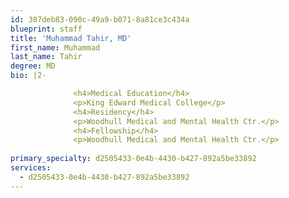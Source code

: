 ```yaml
---
id: 387deb83-090c-49a9-b071-8a81ce3c434a
blueprint: staff
title: 'Muhammad Tahir, MD'
first_name: Muhammad
last_name: Tahir
degree: MD
bio: |2-

              <h4>Medical Education</h4>
              <p>King Edward Medical College</p>
              <h4>Residency</h4>
              <p>Woodhull Medical and Mental Health Ctr.</p>
              <h4>Fellowship</h4>
              <p>Woodhull Medical and Mental Health Ctr.</p>
          
primary_specialty: d2505433-0e4b-4430-b427-892a5be33892
services:
  - d2505433-0e4b-4430-b427-892a5be33892
---
```

